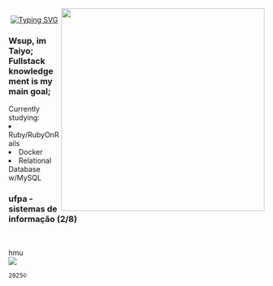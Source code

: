 <img align="right" width="400" src="https://i.pinimg.com/originals/7f/aa/f7/7faaf74810050f854e703110ca8084a5.gif">
<p align="center">
  <a href="https://git.io/typing-svg">
    <img src="https://readme-typing-svg.herokuapp.com?font=Ubuntu&weight=500&size=35&letterSpacing=&duration=1000&pause=2000&color=F0F0F0&background=69FF0000&center=true&vCenter=true&multiline=true&random=true&width=70&height=70&lines=%5Bas%5D" alt="Typing SVG" />
  </a>
</p>
<h3>Wsup, im Taiyo; <br>
Fullstack knowledgement is my main goal;
</h3>
Currently studying: <br>
<li>Ruby/RubyOnRails</li>
<li>Docker</li>
<li>Relational Database w/MySQL</li>

### ufpa - sistemas de informação (2/8)
<br> 

 hmu <br>
[![](https://img.shields.io/badge/ty.ou-0029A5?logo=discord)](https://discord.com/channels/@ty.ou/)
 

`2025©`
